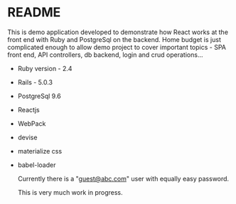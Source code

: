 # README

This is demo application developed to demonstrate how React works at the
front end with Ruby and PostgreSql on the backend.
Home budget is just complicated enough to allow demo project to cover important
topics - SPA front end, API controllers, db backend, login and crud operations...

* Ruby version - 2.4
* Rails - 5.0.3
* PostgreSql 9.6
* Reactjs
* WebPack
* devise
* materialize css
* babel-loader

  Currently there is a "guest@abc.com" user with equally easy password.

  This is very much work in progress.
